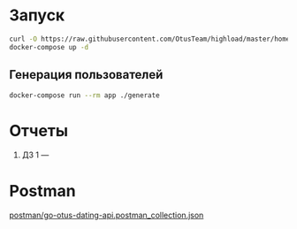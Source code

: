 Запуск
======
```bash
curl -O https://raw.githubusercontent.com/OtusTeam/highload/master/homework/people.v2.csv
docker-compose up -d
```

Генерация пользователей
-----------------------
```bash
docker-compose run --rm app ./generate
```

Отчеты
======
1. ДЗ 1 — 

Postman
=======
[postman/go-otus-dating-api.postman_collection.json](https://github.com/ruvasik/goOtusDating/blob/master/postman/go-otus-dating-api.postman_collection.json)
